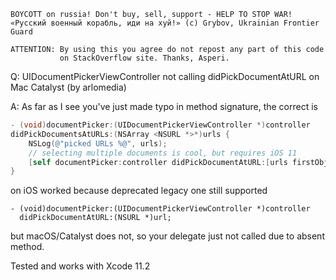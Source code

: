 ```
BOYCOTT on russia! Don't buy, sell, support - HELP TO STOP WAR!
«Русский военный корабль, иди на хуй!» (c) Grybov, Ukrainian Frontier Guard

ATTENTION: By using this you agree do not repost any part of this code
           on StackOverflow site. Thanks, Asperi.
```

Q: UIDocumentPickerViewController not calling didPickDocumentAtURL on Mac Catalyst (by arlomedia)

A: As far as I see you've just made typo in method signature, the correct is

```objective-c
- (void)documentPicker:(UIDocumentPickerViewController *)controller 
didPickDocumentsAtURLs:(NSArray <NSURL *>*)urls {
	NSLog(@"picked URLs %@", urls);
	// selecting multiple documents is cool, but requires iOS 11
	[self documentPicker:controller didPickDocumentAtURL:[urls firstObject]];
}
```

on iOS worked because deprecated legacy one still supported

```
- (void)documentPicker:(UIDocumentPickerViewController *)controller 
  didPickDocumentAtURL:(NSURL *)url; 
```

but macOS/Catalyst does not, so your delegate just not called due to absent method.

Tested and works with Xcode 11.2
